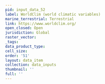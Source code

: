 ```yaml
---
pid: input_data_52
label: WorldClim (world climatic variables)
marine_terrestrial: Terrestrial
link: https://www.worldclim.org/
open_closed: Open
jurisdiction: Global
raster_vector: 
_tags: 
data_product_type: 
cell_size: 
order: '51'
layout: data_item
collection: data_inputs
thumbnail: ''
full: ''
---
```

